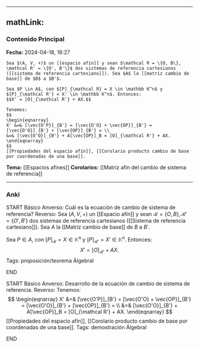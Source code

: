 
---
mathLink:
---
### Contenido Principal

**Fecha:** 2024-04-18, 16:27

```ad-proposition
Sea $(A, V, +)$ un [[espacio afín]] y sean $\mathcal R = \{O, B\}, \mathcal R' = \{O', B'\}$ dos sistemas de referencia cartesianos ([[sistema de referencia cartesiano]]). Sea $A$ la [[matriz cambio de base]] de $B$ a $B'$.

Sea $P \in A$, con $[P]_{\mathcal R} = X \in \mathbb K^n$ y $[P]_{\mathcal R'} = X' \in \mathbb K^n$. Entonces:
$$X' = [O]_{\mathcal R'} + AX.$$
```

```ad-proof
Tenemos:
$$
\begin{eqnarray}
X' &=& [\vec{O'P}]_{B'} = [\vec{O'O} + \vec{OP}]_{B'} = [\vec{O'O}]_{B'} + [\vec{OP}]_{B'} = \\
&=& [\vec{O'O}]_{B'} + A[\vec{OP}]_B = [O]_{\mathcal R'} + AX.
\end{eqnarray}
$$
[[Propiedades del espacio afín]], [[Corolario producto cambio de base por coordenadas de una base]].
```



**Tema:** [[Espacios afines]]
**Corolarios:** [[Matriz afín del cambio de sistema de referencia]]

---
### Anki

START
Básico
Anverso: Cuál es la ecuación de cambio de sistema de referencia?
Reverso: Sea $(A, V, +)$ un [[Espacio afín]] y sean $\mathcal R = \{O, B\}, \mathcal R' = \{O', B'\}$ dos sistemas de referencia cartesianos ([[Sistema de referencia cartesiano]]). Sea $A$ la [[Matriz cambio de base]] de $B$ a $B'$.

Sea $P \in A$, con $[P]_{\mathcal R} = X \in \mathbb K^n$ y $[P]_{\mathcal R'} = X' \in \mathbb K^n$. Entonces:
$$X' = [O]_{\mathcal R'} + AX.$$
Tags: proposición/teorema ÁlgebraI
<!--ID: 1714060761117-->
END

START
Básico
Anverso: Desarrollo de la ecuación de cambio de sistema de referencia.
Reverso: Tenemos:
$$
\begin{eqnarray}
X' &=& [\vec{O'P}]_{B'} = [\vec{O'O} + \vec{OP}]_{B'} = [\vec{O'O}]_{B'} + [\vec{OP}]_{B'} = \\
&=& [\vec{O'O}]_{B'} + A[\vec{OP}]_B = [O]_{\mathcal R'} + AX.
\end{eqnarray}
$$
[[Propiedades del espacio afín]], [[Corolario producto cambio de base por coordenadas de una base]].
Tags: demostración ÁlgebraI
<!--ID: 1714060761142-->
END